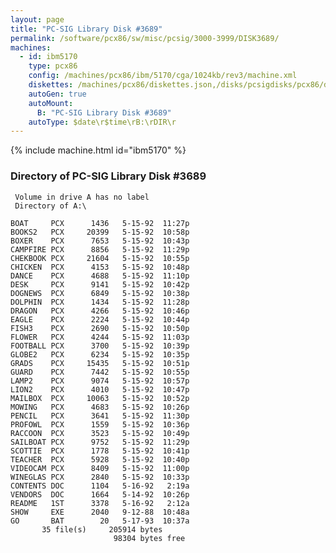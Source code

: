 ```yaml
---
layout: page
title: "PC-SIG Library Disk #3689"
permalink: /software/pcx86/sw/misc/pcsig/3000-3999/DISK3689/
machines:
  - id: ibm5170
    type: pcx86
    config: /machines/pcx86/ibm/5170/cga/1024kb/rev3/machine.xml
    diskettes: /machines/pcx86/diskettes.json,/disks/pcsigdisks/pcx86/diskettes.json
    autoGen: true
    autoMount:
      B: "PC-SIG Library Disk #3689"
    autoType: $date\r$time\rB:\rDIR\r
---
```


{% include machine.html id="ibm5170" %}

### Directory of PC-SIG Library Disk #3689

     Volume in drive A has no label
     Directory of A:\

    BOAT     PCX      1436   5-15-92  11:27p
    BOOKS2   PCX     20399   5-15-92  10:58p
    BOXER    PCX      7653   5-15-92  10:43p
    CAMPFIRE PCX      8856   5-15-92  11:29p
    CHEKBOOK PCX     21604   5-15-92  10:55p
    CHICKEN  PCX      4153   5-15-92  10:48p
    DANCE    PCX      4688   5-15-92  11:10p
    DESK     PCX      9141   5-15-92  10:42p
    DOGNEWS  PCX      6849   5-15-92  10:38p
    DOLPHIN  PCX      1434   5-15-92  11:28p
    DRAGON   PCX      4266   5-15-92  10:46p
    EAGLE    PCX      2224   5-15-92  10:44p
    FISH3    PCX      2690   5-15-92  10:50p
    FLOWER   PCX      4244   5-15-92  11:03p
    FOOTBALL PCX      3700   5-15-92  10:39p
    GLOBE2   PCX      6234   5-15-92  10:35p
    GRADS    PCX     15435   5-15-92  10:51p
    GUARD    PCX      7442   5-15-92  10:55p
    LAMP2    PCX      9074   5-15-92  10:57p
    LION2    PCX      4010   5-15-92  10:47p
    MAILBOX  PCX     10063   5-15-92  10:52p
    MOWING   PCX      4683   5-15-92  10:26p
    PENCIL   PCX      3641   5-15-92  11:30p
    PROFOWL  PCX      1559   5-15-92  10:36p
    RACCOON  PCX      3523   5-15-92  10:49p
    SAILBOAT PCX      9752   5-15-92  11:29p
    SCOTTIE  PCX      1778   5-15-92  10:41p
    TEACHER  PCX      5928   5-15-92  10:40p
    VIDEOCAM PCX      8409   5-15-92  11:00p
    WINEGLAS PCX      2840   5-15-92  10:33p
    CONTENTS DOC      1104   5-16-92   2:19a
    VENDORS  DOC      1664   5-14-92  10:26p
    README   1ST      3378   5-16-92   2:12a
    SHOW     EXE      2040   9-12-88  10:48a
    GO       BAT        20   5-17-93  10:37a
           35 file(s)     205914 bytes
                           98304 bytes free
